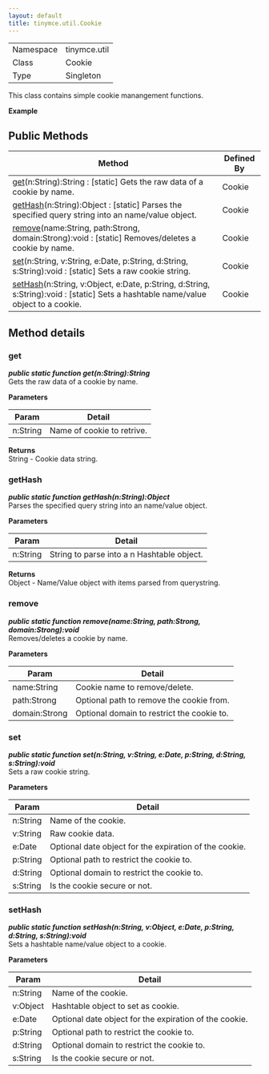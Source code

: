 ```yaml
---
layout: default
title: tinymce.util.Cookie
---
```


|  |  |
| --- | --- |
| Namespace | tinymce.util |
| Class | Cookie |
| Type | Singleton |

This class contains simple cookie manangement functions.      

**Example**  

## Public Methods

| Method | Defined By |
| --- | --- |
| [get](#get)(n:String):String : <span class="static">[static]</span> Gets the raw data of a cookie by name. | Cookie |
| [getHash](#gethash)(n:String):Object : <span class="static">[static]</span> Parses the specified query string into an name/value object. | Cookie |
| [remove](#remove)(name:String, path:Strong, domain:Strong):void : <span class="static">[static]</span> Removes/deletes a cookie by name. | Cookie |
| [set](#set)(n:String, v:String, e:Date, p:String, d:String, s:String):void : <span class="static">[static]</span> Sets a raw cookie string. | Cookie |
| [setHash](#sethash)(n:String, v:Object, e:Date, p:String, d:String, s:String):void : <span class="static">[static]</span> Sets a hashtable name/value object to a cookie. | Cookie |

## Method details

### get 

***public static function get(n:String):String***  
Gets the raw data of a cookie by name.      

**Parameters**  

| Param | Detail |
| --- | --- |
| n:String | Name of cookie to retrive. |

**Returns**  
String - Cookie data string.

### getHash 

***public static function getHash(n:String):Object***  
Parses the specified query string into an name/value object.      

**Parameters**  

| Param | Detail |
| --- | --- |
| n:String | String to parse into a n Hashtable object. |

**Returns**  
Object - Name/Value object with items parsed from querystring.

### remove 

***public static function remove(name:String, path:Strong, domain:Strong):void***  
Removes/deletes a cookie by name.      

**Parameters**  

| Param | Detail |
| --- | --- |
| name:String | Cookie name to remove/delete. |
| path:Strong | Optional path to remove the cookie from. |
| domain:Strong | Optional domain to restrict the cookie to. |

### set 

***public static function set(n:String, v:String, e:Date, p:String, d:String, s:String):void***  
Sets a raw cookie string.      

**Parameters**  

| Param | Detail |
| --- | --- |
| n:String | Name of the cookie. |
| v:String | Raw cookie data. |
| e:Date | Optional date object for the expiration of the cookie. |
| p:String | Optional path to restrict the cookie to. |
| d:String | Optional domain to restrict the cookie to. |
| s:String | Is the cookie secure or not. |

### setHash 

***public static function setHash(n:String, v:Object, e:Date, p:String, d:String, s:String):void***  
Sets a hashtable name/value object to a cookie.      

**Parameters**  

| Param | Detail |
| --- | --- |
| n:String | Name of the cookie. |
| v:Object | Hashtable object to set as cookie. |
| e:Date | Optional date object for the expiration of the cookie. |
| p:String | Optional path to restrict the cookie to. |
| d:String | Optional domain to restrict the cookie to. |
| s:String | Is the cookie secure or not. |